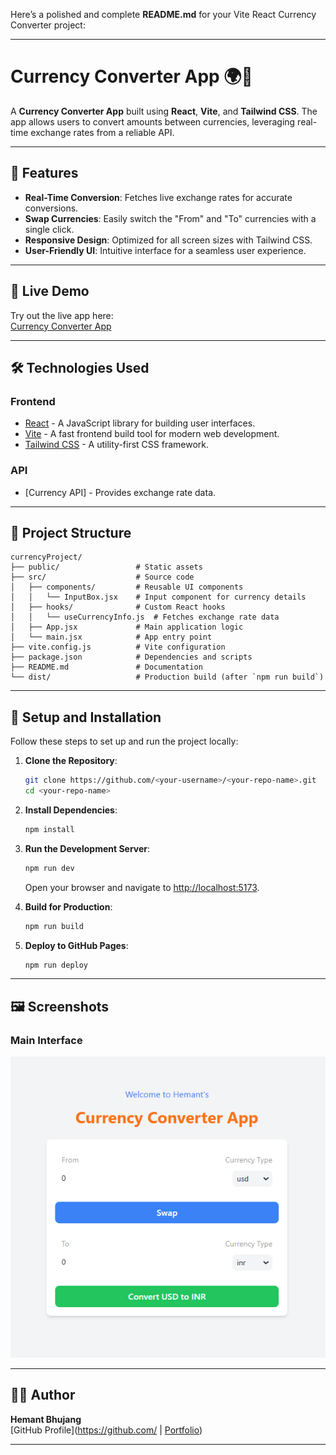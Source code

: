 Here’s a polished and complete **README.md** for your Vite React Currency Converter project:

---

# Currency Converter App 🌍💱

A **Currency Converter App** built using **React**, **Vite**, and **Tailwind CSS**. The app allows users to convert amounts between currencies, leveraging real-time exchange rates from a reliable API.

---

## 🌟 Features
- **Real-Time Conversion**: Fetches live exchange rates for accurate conversions.
- **Swap Currencies**: Easily switch the "From" and "To" currencies with a single click.
- **Responsive Design**: Optimized for all screen sizes with Tailwind CSS.
- **User-Friendly UI**: Intuitive interface for a seamless user experience.

---

## 🚀 Live Demo
Try out the live app here:  
[Currency Converter App]([https://<your-username>.github.io/<your-repo-name>/](https://hemantbhujang.github.io/Currency-Convertor/))

---

## 🛠️ Technologies Used
### **Frontend**
- [React](https://reactjs.org/) - A JavaScript library for building user interfaces.
- [Vite](https://vitejs.dev/) - A fast frontend build tool for modern web development.
- [Tailwind CSS](https://tailwindcss.com/) - A utility-first CSS framework.

### **API**
- [Currency API] - Provides exchange rate data.

---

## 📂 Project Structure
```
currencyProject/
├── public/                 # Static assets
├── src/                    # Source code
│   ├── components/         # Reusable UI components
│   │   └── InputBox.jsx    # Input component for currency details
│   ├── hooks/              # Custom React hooks
│   │   └── useCurrencyInfo.js  # Fetches exchange rate data
│   ├── App.jsx             # Main application logic
│   └── main.jsx            # App entry point
├── vite.config.js          # Vite configuration
├── package.json            # Dependencies and scripts
├── README.md               # Documentation
└── dist/                   # Production build (after `npm run build`)
```

---

## 🔧 Setup and Installation
Follow these steps to set up and run the project locally:

1. **Clone the Repository**:
   ```bash
   git clone https://github.com/<your-username>/<your-repo-name>.git
   cd <your-repo-name>
   ```

2. **Install Dependencies**:
   ```bash
   npm install
   ```

3. **Run the Development Server**:
   ```bash
   npm run dev
   ```
   Open your browser and navigate to [http://localhost:5173](http://localhost:5173).

4. **Build for Production**:
   ```bash
   npm run build
   ```

5. **Deploy to GitHub Pages**:
   ```bash
   npm run deploy
   ```
   
---

## 🖼️ Screenshots
### **Main Interface**
![Main Interface](src\assets\image.png)

---


## 🧑‍💻 Author
**Hemant Bhujang**  
[GitHub Profile]([https://github.com/<your-username>](https://github.com/HemantBhujang/) | [Portfolio](https://yourportfolio.com))

---